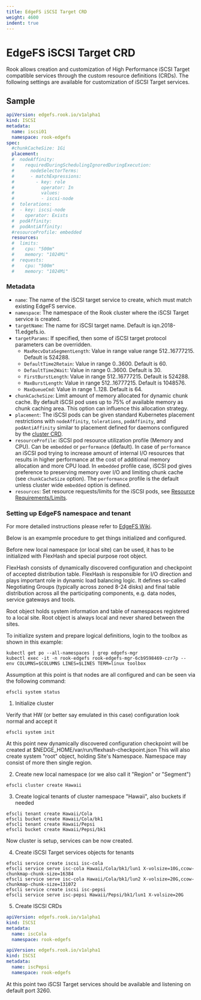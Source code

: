 ```yaml
---
title: EdgeFS iSCSI Target CRD
weight: 4600
indent: true
---
```


# EdgeFS iSCSI Target CRD

Rook allows creation and customization of High Performance iSCSI Target compatible services through the custom resource definitions (CRDs).
The following settings are available for customization of iSCSI Target services.

## Sample

```yaml
apiVersion: edgefs.rook.io/v1alpha1
kind: ISCSI
metadata:
  name: iscsi01
  namespace: rook-edgefs
spec:
  #chunkCacheSize: 1Gi
  placement:
  #  nodeAffinity:
  #    requiredDuringSchedulingIgnoredDuringExecution:
  #      nodeSelectorTerms:
  #      - matchExpressions:
  #        - key: role
  #          operator: In
  #          values:
  #          - iscsi-node
  #  tolerations:
  #  - key: iscsi-node
  #    operator: Exists
  #  podAffinity:
  #  podAntiAffinity:
  #resourceProfile: embedded
  resources:
  #  limits:
  #    cpu: "500m"
  #    memory: "1024Mi"
  #  requests:
  #    cpu: "500m"
  #    memory: "1024Mi"
```

### Metadata

- `name`: The name of the iSCSI target service to create, which must match existing EdgeFS service.
- `namespace`: The namespace of the Rook cluster where the iSCSI Target service is created.
- `targetName`: The name for iSCSI target name. Default is iqn.2018-11.edgefs.io.
- `targetParams`: If specified, then some of iSCSI target protocol parameters can be overridden.
  - `MaxRecvDataSegmentLength`: Value in range value range 512..16777215. Default is 524288.
  - `DefaultTime2Retain`: Value in range 0..3600. Default is 60.
  - `DefaultTime2Wait`: Value in range 0..3600. Default is 30.
  - `FirstBurstLength`: Value in range 512..16777215. Default is 524288.
  - `MaxBurstLength`: Value in range 512..16777215. Default is 1048576.
  - `MaxQueueCmd`: Value in range 1..128. Default is 64.
- `chunkCacheSize`: Limit amount of memory allocated for dynamic chunk cache. By default iSCSI pod uses up to 75% of available memory as chunk caching area. This option can influence this allocation strategy.
- `placement`: The iSCSI pods can be given standard Kubernetes placement restrictions with `nodeAffinity`, `tolerations`, `podAffinity`, and `podAntiAffinity` similar to placement defined for daemons configured by the [cluster CRD](/cluster/examples/kubernetes/edgefs/cluster.yaml).
- `resourceProfile`: iSCSI pod resource utilization profile (Memory and CPU). Can be `embedded` or `performance` (default). In case of `performance` an iSCSI pod trying to increase amount of internal I/O resources that results in higher performance at the cost of additional memory allocation and more CPU load. In `embedded` profile case, iSCSI pod gives preference to preserving memory over I/O and limiting chunk cache (see `chunkCacheSize` option). The `performance` profile is the default unless cluster wide `embedded` option is defined.
- `resources`: Set resource requests/limits for the iSCSI pods, see [Resource Requirements/Limits](edgefs-cluster-crd.md#resource-requirementslimits).

### Setting up EdgeFS namespace and tenant

For more detailed instructions please refer to [EdgeFS Wiki](https://github.com/Nexenta/edgefs/wiki).

Below is an exampmle procedure to get things initialized and configured.

Before new local namespace (or local site) can be used, it has to be initialized with FlexHash and special purpose root object.

FlexHash consists of dynamically discovered configuration and checkpoint of accepted distribution table. FlexHash is responsible for I/O direction and plays important role in dynamic load balancing logic. It defines so-called Negotiating Groups (typically across zoned 8-24 disks) and final table distribution across all the participating components, e.g. data nodes, service gateways and tools.

Root object holds system information and table of namespaces registered to a local site. Root object is always local and never shared between the sites.

To initialize system and prepare logical definitions, login to the toolbox as shown in this example:

```
kubectl get po --all-namespaces | grep edgefs-mgr
kubectl exec -it -n rook-edgefs rook-edgefs-mgr-6cb9598469-czr7p -- env COLUMNS=$COLUMNS LINES=$LINES TERM=linux toolbox
```

Assumption at this point is that nodes are all configured and can be seen via the following command:

```
efscli system status
```

1. Initialize cluster

Verify that HW (or better say emulated in this case) configuration look normal and accept it

```
efscli system init
```

At this point new dynamically discovered configuration checkpoint will be created at $NEDGE_HOME/var/run/flexhash-checkpoint.json
This will also create system "root" object, holding Site's Namespace. Namespace may consist of more then single region.

2. Create new local namespace (or we also call it "Region" or "Segment")

```
efscli cluster create Hawaii
```

3. Create logical tenants of cluster namespace "Hawaii", also buckets if needed

```
efscli tenant create Hawaii/Cola
efscli bucket create Hawaii/Cola/bk1
efscli tenant create Hawaii/Pepsi
efscli bucket create Hawaii/Pepsi/bk1
```

Now cluster is setup, services can be now created.

4. Create iSCSI Target services objects for tenants

```
efscli service create iscsi isc-cola
efscli service serve isc-cola Hawaii/Cola/bk1/lun1 X-volsize=10G,ccow-chunkmap-chunk-size=16384
efscli service serve isc-cola Hawaii/Cola/bk1/lun2 X-volsize=20G,ccow-chunkmap-chunk-size=131072
efscli service create iscsi isc-pepsi
efscli service serve isc-pepsi Hawaii/Pepsi/bk1/lun1 X-volsize=20G
```

5. Create ISCSI CRDs

```yaml
apiVersion: edgefs.rook.io/v1alpha1
kind: ISCSI
metadata:
  name: iscCola
  namespace: rook-edgefs
```

```yaml
apiVersion: edgefs.rook.io/v1alpha1
kind: ISCSI
metadata:
  name: iscPepsi
  namespace: rook-edgefs
```

At this point two iSCSI Target services should be available and listening on default port 3260.

